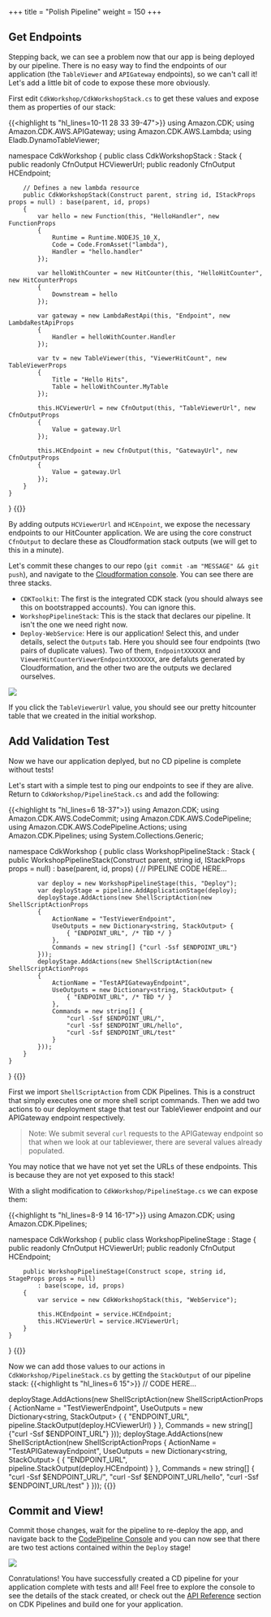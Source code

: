 +++
title = "Polish Pipeline"
weight = 150
+++

## Get Endpoints
Stepping back, we can see a problem now that our app is being deployed by our pipeline. There is no easy way to find the endpoints of our application (the `TableViewer` and `APIGateway` endpoints), so we can't call it! Let's add a little bit of code to expose these more obviously.

First edit `CdkWorkshop/CdkWorkshopStack.cs` to get these values and expose them as properties of our stack:

{{<highlight ts "hl_lines=10-11 28 33 39-47">}}
using Amazon.CDK;
using Amazon.CDK.AWS.APIGateway;
using Amazon.CDK.AWS.Lambda;
using Eladb.DynamoTableViewer;

namespace CdkWorkshop
{
    public class CdkWorkshopStack : Stack
    {
        public readonly CfnOutput HCViewerUrl;
        public readonly CfnOutput HCEndpoint;

        // Defines a new lambda resource
        public CdkWorkshopStack(Construct parent, string id, IStackProps props = null) : base(parent, id, props)
        {
            var hello = new Function(this, "HelloHandler", new FunctionProps
            {
                Runtime = Runtime.NODEJS_10_X,
                Code = Code.FromAsset("lambda"),
                Handler = "hello.handler"
            });

            var helloWithCounter = new HitCounter(this, "HelloHitCounter", new HitCounterProps
            {
                Downstream = hello
            });

            var gateway = new LambdaRestApi(this, "Endpoint", new LambdaRestApiProps
            {
                Handler = helloWithCounter.Handler
            });

            var tv = new TableViewer(this, "ViewerHitCount", new TableViewerProps
            {
                Title = "Hello Hits",
                Table = helloWithCounter.MyTable
            });

            this.HCViewerUrl = new CfnOutput(this, "TableViewerUrl", new CfnOutputProps
            {
                Value = gateway.Url
            });

            this.HCEndpoint = new CfnOutput(this, "GatewayUrl", new CfnOutputProps
            {
                Value = gateway.Url
            });
        }
    }
}
{{</highlight>}}

By adding outputs `HCViewerUrl` and `HCEnpoint`, we expose the necessary endpoints to our HitCounter application. We are using the core construct `CfnOutput` to declare these as Cloudformation stack outputs (we will get to this in a minute).

Let's commit these changes to our repo (`git commit -am "MESSAGE" && git push`), and navigate to the [Cloudformation console](https://console.aws.amazon.com/cloudformation). You can see there are three stacks.

* `CDKToolkit`: The first is the integrated CDK stack (you should always see this on bootstrapped accounts). You can ignore this.
* `WorkshopPipelineStack`: This is the stack that declares our pipeline. It isn't the one we need right now.
* `Deploy-WebService`: Here is our application! Select this, and under details, select the `Outputs` tab. Here you should see four endpoints (two pairs of duplicate values). Two of them, `EndpointXXXXXX` and `ViewerHitCounterViewerEndpointXXXXXXX`, are defaluts generated by Cloudformation, and the other two are the outputs we declared ourselves.

![](./stack-outputs.png)

If you click the `TableViewerUrl` value, you should see our pretty hitcounter table that we created in the initial workshop.

## Add Validation Test
Now we have our application deplyed, but no CD pipeline is complete without tests!

Let's start with a simple test to ping our endpoints to see if they are alive.
Return to `CdkWorkshop/PipelineStack.cs` and add the following:

{{<highlight ts "hl_lines=6 18-37">}}
using Amazon.CDK;
using Amazon.CDK.AWS.CodeCommit;
using Amazon.CDK.AWS.CodePipeline;
using Amazon.CDK.AWS.CodePipeline.Actions;
using Amazon.CDK.Pipelines;
using System.Collections.Generic;

namespace CdkWorkshop
{
    public class WorkshopPipelineStack : Stack
    {
        public WorkshopPipelineStack(Construct parent, string id, IStackProps props = null) : base(parent, id, props)
        {
            // PIPELINE CODE HERE...

            var deploy = new WorkshopPipelineStage(this, "Deploy");
            var deployStage = pipeline.AddApplicationStage(deploy);
            deployStage.AddActions(new ShellScriptAction(new ShellScriptActionProps
            {
                ActionName = "TestViewerEndpoint",
                UseOutputs = new Dictionary<string, StackOutput> {
                    { "ENDPOINT_URL", /* TBD */ }
                },
                Commands = new string[] {"curl -Ssf $ENDPOINT_URL"}
            }));
            deployStage.AddActions(new ShellScriptAction(new ShellScriptActionProps
            {
                ActionName = "TestAPIGatewayEndpoint",
                UseOutputs = new Dictionary<string, StackOutput> {
                    { "ENDPOINT_URL", /* TBD */ }
                },
                Commands = new string[] {
                    "curl -Ssf $ENDPOINT_URL/",
                    "curl -Ssf $ENDPOINT_URL/hello",
                    "curl -Ssf $ENDPOINT_URL/test"
                }
            }));
        }
    }
}
{{</highlight>}}

First we import `ShellScriptAction` from CDK Pipelines. This is a construct that simply executes one or more shell script commands. Then we add two actions to our deployment stage that test our TableViewer endpoint and our APIGateway endpoint respectively.

> Note: We submit several `curl` requests to the APIGateway endpoint so that when we look at our tableviewer, there are several values already populated.

You may notice that we have not yet set the URLs of these endpoints. This is because they are not yet exposed to this stack!

With a slight modification to `CdkWorkshop/PipelineStage.cs` we can expose them:

{{<highlight ts "hl_lines=8-9 14 16-17">}}
using Amazon.CDK;
using Amazon.CDK.Pipelines;

namespace CdkWorkshop
{
    public class WorkshopPipelineStage : Stage
    {
        public readonly CfnOutput HCViewerUrl;
        public readonly CfnOutput HCEndpoint;

        public WorkshopPipelineStage(Construct scope, string id, StageProps props = null)
            : base(scope, id, props)
        {
            var service = new CdkWorkshopStack(this, "WebService");

            this.HCEndpoint = service.HCEndpoint;
            this.HCViewerUrl = service.HCViewerUrl;
        }
    }
}
{{</highlight>}}

Now we can add those values to our actions in `CdkWorkshop/PipelineStack.cs` by getting the `StackOutput` of our pipeline stack:
{{<highlight ts "hl_lines=6 15">}}
// CODE HERE...

deployStage.AddActions(new ShellScriptAction(new ShellScriptActionProps
{
    ActionName = "TestViewerEndpoint",
    UseOutputs = new Dictionary<string, StackOutput> {
        { "ENDPOINT_URL", pipeline.StackOutput(deploy.HCViewerUrl) }
    },
    Commands = new string[] {"curl -Ssf $ENDPOINT_URL"}
}));
deployStage.AddActions(new ShellScriptAction(new ShellScriptActionProps
{
    ActionName = "TestAPIGatewayEndpoint",
    UseOutputs = new Dictionary<string, StackOutput> {
        { "ENDPOINT_URL", pipeline.StackOutput(deploy.HCEndpoint) }
    },
    Commands = new string[] {
        "curl -Ssf $ENDPOINT_URL/",
        "curl -Ssf $ENDPOINT_URL/hello",
        "curl -Ssf $ENDPOINT_URL/test"
    }
}));
{{</highlight>}}

## Commit and View!
Commit those changes, wait for the pipeline to re-deploy the app, and navigate back to the [CodePipeline Console](https://console.aws.amazon.com/codesuite/codepipeline/pipelines) and you can now see that there are two test actions contained within the `Deploy` stage!

![](./pipeline-tests.png)

Conratulations! You have successfully created a CD pipeline for your application complete with tests and all! Feel free to explore the console to see the details of the stack created, or check out the [API Reference](https://docs.aws.amazon.com/cdk/api/latest/docs/aws-construct-library.html) section on CDK Pipelines and build one for your application.
